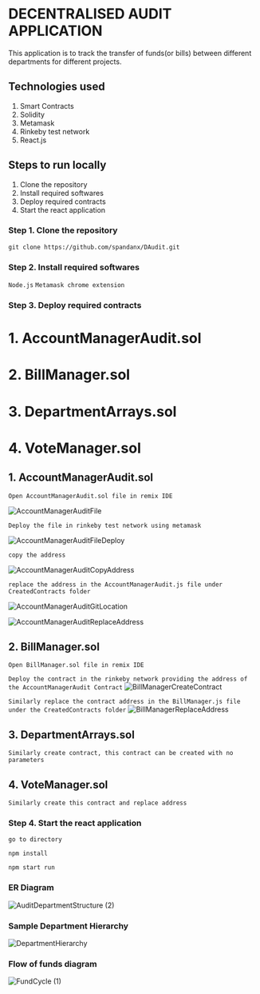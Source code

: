 # DECENTRALISED AUDIT APPLICATION

This application is to track the transfer of funds(or bills) between different departments for different projects.

## Technologies used

1. Smart Contracts
2. Solidity
3. Metamask
4. Rinkeby test network
5. React.js

## Steps to run locally

1. Clone the repository
2. Install required softwares
3. Deploy required contracts
4. Start the react application

### Step 1. Clone the repository

`git clone https://github.com/spandanx/DAudit.git`


### Step 2. Install required softwares

`Node.js`
`Metamask chrome extension`

### Step 3. Deploy required contracts

# 1. AccountManagerAudit.sol
# 2. BillManager.sol
# 3. DepartmentArrays.sol
# 4. VoteManager.sol


## 1. AccountManagerAudit.sol

`Open AccountManagerAudit.sol file in remix IDE`

![AccountManagerAuditFile](https://user-images.githubusercontent.com/56664469/169008436-9935639b-4fad-4214-87ae-4d1b8151aec6.PNG)

`Deploy the file in rinkeby test network using metamask`

![AccountManagerAuditFileDeploy](https://user-images.githubusercontent.com/56664469/169008506-00b2a205-8ad8-4bda-b1b7-2c08d381c8d3.PNG)

`copy the address`

![AccountManagerAuditCopyAddress](https://user-images.githubusercontent.com/56664469/169008669-57661904-775b-48d3-b7bd-921a16e43251.PNG)

`replace the address in the AccountManagerAudit.js file under CreatedContracts folder`

![AccountManagerAuditGitLocation](https://user-images.githubusercontent.com/56664469/169008761-0120276e-b239-456f-ba27-11e012671a64.PNG)

![AccountManagerAuditReplaceAddress](https://user-images.githubusercontent.com/56664469/169008832-7752e9d2-b04f-4427-9cb5-0cd2a5519a3c.PNG)

## 2. BillManager.sol

`Open BillManager.sol file in remix IDE`

`Deploy the contract in the rinkeby network providing the address of the AccountManagerAudit Contract`
![BillManagerCreateContract](https://user-images.githubusercontent.com/56664469/169010950-b4e60765-2df8-49a5-b6b5-2add0259b030.PNG)

`Similarly replace the contract address in the BillManager.js file under the CreatedContracts folder`
![BillManagerReplaceAddress](https://user-images.githubusercontent.com/56664469/169011134-5635babd-68aa-4e4d-94c6-ede6996c4055.PNG)

## 3. DepartmentArrays.sol
`Similarly create contract, this contract can be created with no parameters`
## 4. VoteManager.sol
`Similarly create this contract and replace address`

### Step 4. Start the react application

`go to directory`

`npm install`

`npm start run`

### ER Diagram

![AuditDepartmentStructure (2)](https://user-images.githubusercontent.com/56664469/168956124-86166b7c-d9c4-4db5-a894-f8d3f766a6a3.jpg)

### Sample Department Hierarchy

![DepartmentHierarchy](https://user-images.githubusercontent.com/56664469/168852488-264b83a2-df68-4c55-ae9b-0eee02b79144.PNG)

### Flow of funds diagram

![FundCycle (1)](https://user-images.githubusercontent.com/56664469/169005436-03a9fdc9-f15e-4fdb-bedc-efb1d10861c2.jpg)
